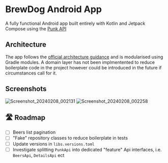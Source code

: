 BrewDog Android App
==================
A fully functional Android app built entirely with Kotlin and Jetpack Compose using the [Punk API](https://punkapi.com/documentation/v2)

## Architecture
The app follows the [official architecture guidance](https://developer.android.com/topic/architecture) and is modularised using Gradle modules. 
A domain layer has not been implmentented to reduce boilerplate code in the project however could be introduced in the future if circumstances call for it. 

## Screenshots
![Screenshot_20240208_002131](https://github.com/mwttayler/BrewDog/assets/58072430/439739e8-d103-41a0-ae73-37f55d246be5)
![Screenshot_20240208_002258](https://github.com/mwttayler/BrewDog/assets/58072430/92934059-76a2-47ae-9bd4-c6d9a082b952)

## 🛣️ Roadmap
- [ ] Beers list pagination
- [ ] "Fake" repository classes to reduce boilerplate in tests
- [ ] Update versions in `libs.versions.toml`
- [ ] Investigate splitting `PunkApi` into dedicated "feature" Api interfaces, i.e. `BeersApi`, `DetailsApi` ect
